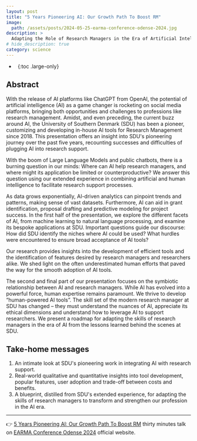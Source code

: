```yaml
---
layout: post
title: "5 Years Pioneering AI: Our Growth Path To Boost RM"
image:
  path: /assets/posts/2024-05-25-earma-conference-odense-2024.jpg
description: >
  Adapting the Role of Research Managers in the Era of Artificial Intelligence: Insights from a University customizing and developing in-house AI tools for Research Management since 2018
# hide_description: true
category: science
---
```


- &nbsp;
{:toc .large-only}

<!-- markdownlint-disable MD026 MD033 MD041 -->

## Abstract

With the release of AI platforms like ChatGPT from OpenAI, the potential of artificial intelligence (AI) as a game changer is rocketing on social media platforms, bringing both opportunities and challenges to professions like research management. Amidst, and even preceding, the current buzz around AI, the University of Southern Denmark (SDU) has been a pioneer, customizing and developing in-house AI tools for Research Management since 2018. This presentation offers an insight into SDU's pioneering journey over the past five years, recounting successes and difficulties of plugging AI into research support.

With the boom of Large Language Models and public chatbots, there is a burning question in our minds: Where can AI help research managers, and where might its application be limited or counterproductive? We answer this question using our extended experience in combining artificial and human intelligence to facilitate research support processes.

As data grows exponentially, AI-driven analytics can pinpoint trends and patterns, making sense of vast datasets. Furthermore, AI can aid in grant identification, proposal drafting and predictive modeling for project success. In the first half of the presentation, we explore the different facets of AI, from machine learning to natural language processing, and examine its bespoke applications at SDU. Important questions guide our discourse: How did SDU identify the niches where AI could be used? What hurdles were encountered to ensure broad acceptance of AI tools?

Our research provides insights into the development of efficient tools and the identification of features desired by research managers and researchers alike. We shed light on the often underestimated human efforts that paved the way for the smooth adoption of AI tools.

The second and final part of our presentation focuses on the symbiotic relationship between AI and research managers. While AI has evolved into a powerful force, human expertise remains paramount. We thrive to develop “human-powered AI tools”. The skill set of the modern research manager at SDU has changed – they must understand the nuances of AI, appreciate its ethical dimensions and understand how to leverage AI to support researchers. We present a roadmap for adapting the skills of research managers in the era of AI from the lessons learned behind the scenes at SDU.

## Take-home messages

1. An intimate look at SDU's pioneering work in integrating AI with research support.
2. Real-world qualitative and quantitative insights into tool development, popular features, user adoption and trade-off between costs and benefits.
3. A blueprint, distilled from SDU's extended experience, for adapting the skills of research managers to transform and strengthen our profession in the AI era.

---

:point_right: [5 Years Pioneering AI: Our Growth Path To Boost RM](https://earma.org/abstracts/submission/985/view/ "5 Years Pioneering AI: Our Growth Path To Boost RM") thirty minutes talk on [EARMA Conference Odense 2024](https://earma.org/abstracts/submissions/96/?format=2 "Oral 30 Minutes") official website.
